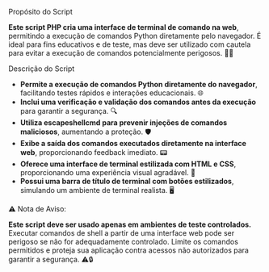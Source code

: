 Propósito do Script
<p><strong>Este script PHP cria uma interface de terminal de comando na web</strong>, permitindo a execução de comandos Python diretamente pelo navegador. É ideal para fins educativos e de teste, mas deve ser utilizado com cautela para evitar a execução de comandos potencialmente perigosos. 🚀🔧</p>

Descrição do Script
<ul> <li><strong>Permite a execução de comandos Python diretamente do navegador</strong>, facilitando testes rápidos e interações educacionais. 🌐</li> <li><strong>Inclui uma verificação e validação dos comandos antes da execução</strong> para garantir a segurança. 🔍</li> <li><strong>Utiliza escapeshellcmd para prevenir injeções de comandos maliciosos</strong>, aumentando a proteção. 🛡️</li> <li><strong>Exibe a saída dos comandos executados diretamente na interface web</strong>, proporcionando feedback imediato. 📟</li> <li><strong>Oferece uma interface de terminal estilizada com HTML e CSS</strong>, proporcionando uma experiência visual agradável. 🎨</li> <li><strong>Possui uma barra de título de terminal com botões estilizados</strong>, simulando um ambiente de terminal realista. 🖥️</li> </ul>

⚠️ Nota de Aviso:
<p><strong>Este script deve ser usado apenas em ambientes de teste controlados.</strong> Executar comandos de shell a partir de uma interface web pode ser perigoso se não for adequadamente controlado. Limite os comandos permitidos e proteja sua aplicação contra acessos não autorizados para garantir a segurança. ⚠️🔒</p>

